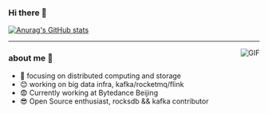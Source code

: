 ### Hi there 👋

<!--
**HypenZou/HypenZou** is a ✨ _special_ ✨ repository because its `README.md` (this file) appears on your GitHub profile.

Here are some ideas to get you started:

- 🔭 I’m currently working on ...
- 🌱 I’m currently learning ...
- 👯 I’m looking to collaborate on ...
- 🤔 I’m looking for help with ...
- 💬 Ask me about ...
- 📫 How to reach me: ...
- 😄 Pronouns: ...
- ⚡ Fun fact: ...
-->
[![Anurag's GitHub stats](https://github-readme-stats.vercel.app/api?username=HypenZou)](https://github.com/anuraghazra/github-readme-stats)

---


<img align="right" alt="GIF" src="https://raw.githubusercontent.com/JoeyBling/JoeyBling/master/pic/pusheencode.gif" />

### about me 👻
- 🥳 focusing on distributed computing and storage
- 😊 working on big data infra, kafka/rocketmq/flink
- 😨 Currently working at Bytedance Beijing
- 😎 Open Source enthusiast, rocksdb && kafka contributor
